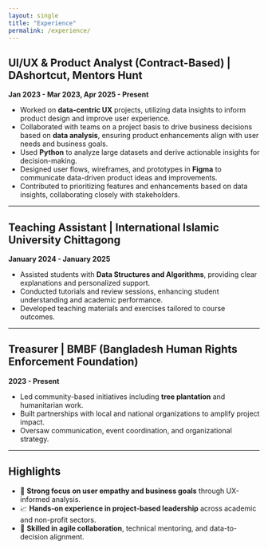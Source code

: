 ```yaml
---
layout: single
title: "Experience"
permalink: /experience/
---
```


## UI/UX & Product Analyst (Contract-Based) | DAshortcut, Mentors Hunt
**Jan 2023 - Mar 2023, Apr 2025 - Present**  
- Worked on **data-centric UX** projects, utilizing data insights to inform product design and improve user experience.
- Collaborated with teams on a project basis to drive business decisions based on **data analysis**, ensuring product enhancements align with user needs and business goals.
- Used **Python** to analyze large datasets and derive actionable insights for decision-making.
- Designed user flows, wireframes, and prototypes in **Figma** to communicate data-driven product ideas and improvements.
- Contributed to prioritizing features and enhancements based on data insights, collaborating closely with stakeholders.

---

## Teaching Assistant | International Islamic University Chittagong  
**January 2024 - January 2025**  
- Assisted students with **Data Structures and Algorithms**, providing clear explanations and personalized support.
- Conducted tutorials and review sessions, enhancing student understanding and academic performance.
- Developed teaching materials and exercises tailored to course outcomes.

---

## Treasurer | BMBF (Bangladesh Human Rights Enforcement Foundation)
**2023 - Present**  
- Led community-based initiatives including **tree plantation** and humanitarian work.
- Built partnerships with local and national organizations to amplify project impact.
- Oversaw communication, event coordination, and organizational strategy.

---

## Highlights  
- 🧠 **Strong focus on user empathy and business goals** through UX-informed analysis.
- 📈 **Hands-on experience in project-based leadership** across academic and non-profit sectors.
- 🔧 **Skilled in agile collaboration**, technical mentoring, and data-to-decision alignment.
